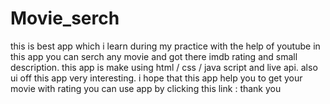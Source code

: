 # Movie_serch
this is best app which i learn during my practice with the help of youtube
in this app you can serch any movie and got there imdb rating and small description.
this app is make using html / css / java script and live api.
also ui off this app very interesting.
i hope that this app help you to get your movie with rating
you can use app by clicking this link :
thank you
